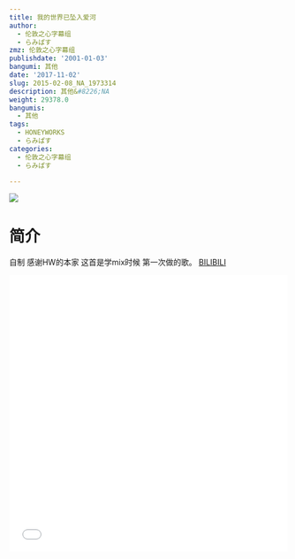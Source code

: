 ```yaml
---
title: 我的世界已坠入爱河
author:
  - 伦敦之心字幕组
  - らみぱす
zmz: 伦敦之心字幕组
publishdate: '2001-01-03'
bangumi: 其他
date: '2017-11-02'
slug: 2015-02-08_NA_1973314
description: 其他&#8226;NA
weight: 29378.0
bangumis:
  - 其他
tags:
  - HONEYWORKS
  - らみぱす
categories:
  - 伦敦之心字幕组
  - らみぱす

---
```

![](https://i.imgur.com/ROq6O03.png)
# 简介  
自制 感谢HW的本家   这首是学mix时候 第一次做的歌。 
  [BILIBILI](https://www.bilibili.com/video/av1973314/)

  <iframe src="//www.bilibili.com/html/html5player.html?cid=3049925&aid=1973314" width="100%" height="500" frameborder="0" allowfullscreen="allowfullscreen"></iframe>
